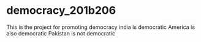 # democracy_201b206
This is the project for promoting democracy
india is democratic
America is also democratic
Pakistan is not democratic

